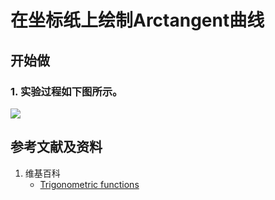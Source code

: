 # 在坐标纸上绘制Arctangent曲线

## 开始做

### 1. 实验过程如下图所示。

![](/images/欧几里得几何/在坐标纸上绘制Arctangent曲线/1a1.jpg)

## 参考文献及资料

1. 维基百科
	- [Trigonometric functions](https://en.wikipedia.org/wiki/Trigonometric_functions) 


